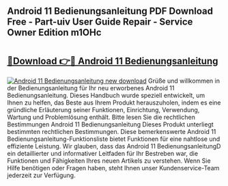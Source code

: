 ## Android 11 Bedienungsanleitung PDF Download Free - Part-uiv User Guide Repair - Service Owner Edition m1OHc

# <h2><a href="http://df46x6w.blite.top/?on=Android+11+Bedienungsanleitung">🔗Download 👉🔴 Android 11 Bedienungsanleitung</a></h2>

[![Android 11 Bedienungsanleitung new download](https://i.imgur.com/lujVjoI.png)](http://df46x6w.blite.top/?on=Android+11+Bedienungsanleitung)
Grüße und willkommen in der Bedienungsanleitung für Ihr neu erworbenes Android 11 Bedienungsanleitung. Dieses Handbuch wurde speziell entwickelt, um Ihnen zu helfen, das Beste aus Ihrem Produkt herauszuholen, indem es eine gründliche Erläuterung seiner Funktionen, Einrichtung, Verwendung, Wartung und Problemlösung enthält. Bitte lesen Sie die rechtlichen Bestimmungen Android 11 Bedienungsanleitung Dieses Produkt unterliegt bestimmten rechtlichen Bestimmungen. Diese bemerkenswerte Android 11 Bedienungsanleitung-Funktionsliste bietet Funktionen für eine nahtlose und effiziente Leistung. Wir glauben, dass das Android 11 BedienungsanleitungD ein detaillierter und informativer Leitfaden für Ihr Bestreben war, die Funktionen und Fähigkeiten Ihres neuen Artikels zu verstehen. Wenn Sie Hilfe benötigen oder Fragen haben, steht Ihnen unser Kundenservice-Team jederzeit zur Verfügung.
